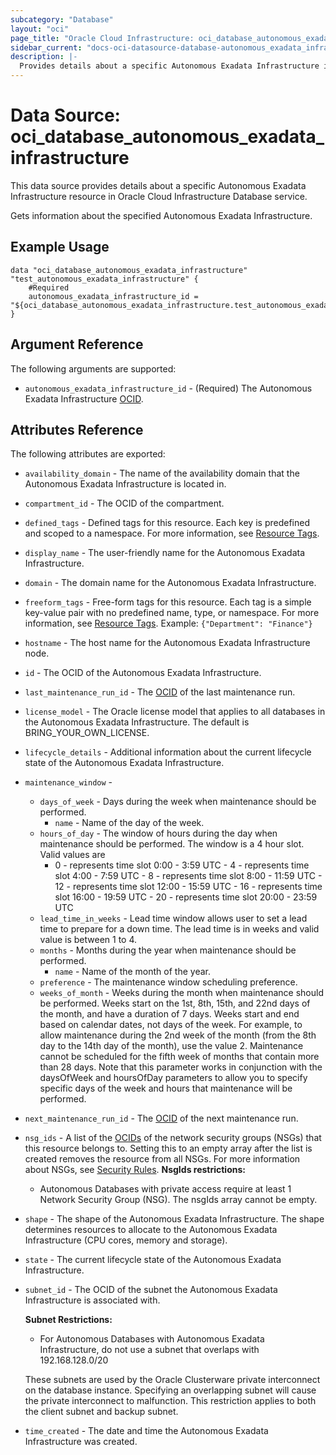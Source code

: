 ```yaml
---
subcategory: "Database"
layout: "oci"
page_title: "Oracle Cloud Infrastructure: oci_database_autonomous_exadata_infrastructure"
sidebar_current: "docs-oci-datasource-database-autonomous_exadata_infrastructure"
description: |-
  Provides details about a specific Autonomous Exadata Infrastructure in Oracle Cloud Infrastructure Database service
---
```


# Data Source: oci_database_autonomous_exadata_infrastructure
This data source provides details about a specific Autonomous Exadata Infrastructure resource in Oracle Cloud Infrastructure Database service.

Gets information about the specified Autonomous Exadata Infrastructure.

## Example Usage

```hcl
data "oci_database_autonomous_exadata_infrastructure" "test_autonomous_exadata_infrastructure" {
	#Required
	autonomous_exadata_infrastructure_id = "${oci_database_autonomous_exadata_infrastructure.test_autonomous_exadata_infrastructure.id}"
}
```

## Argument Reference

The following arguments are supported:

* `autonomous_exadata_infrastructure_id` - (Required) The Autonomous Exadata Infrastructure  [OCID](https://docs.cloud.oracle.com/iaas/Content/General/Concepts/identifiers.htm).


## Attributes Reference

The following attributes are exported:

* `availability_domain` - The name of the availability domain that the Autonomous Exadata Infrastructure is located in.
* `compartment_id` - The OCID of the compartment.
* `defined_tags` - Defined tags for this resource. Each key is predefined and scoped to a namespace. For more information, see [Resource Tags](https://docs.cloud.oracle.com/iaas/Content/General/Concepts/resourcetags.htm). 
* `display_name` - The user-friendly name for the Autonomous Exadata Infrastructure.
* `domain` - The domain name for the Autonomous Exadata Infrastructure.
* `freeform_tags` - Free-form tags for this resource. Each tag is a simple key-value pair with no predefined name, type, or namespace. For more information, see [Resource Tags](https://docs.cloud.oracle.com/iaas/Content/General/Concepts/resourcetags.htm).  Example: `{"Department": "Finance"}` 
* `hostname` - The host name for the Autonomous Exadata Infrastructure node.
* `id` - The OCID of the Autonomous Exadata Infrastructure.
* `last_maintenance_run_id` - The [OCID](https://docs.cloud.oracle.com/iaas/Content/General/Concepts/identifiers.htm) of the last maintenance run.
* `license_model` - The Oracle license model that applies to all databases in the Autonomous Exadata Infrastructure. The default is BRING_YOUR_OWN_LICENSE. 
* `lifecycle_details` - Additional information about the current lifecycle state of the Autonomous Exadata Infrastructure.
* `maintenance_window` - 
	* `days_of_week` - Days during the week when maintenance should be performed.
		* `name` - Name of the day of the week.
	* `hours_of_day` - The window of hours during the day when maintenance should be performed. The window is a 4 hour slot. Valid values are
		* 0 - represents time slot 0:00 - 3:59 UTC - 4 - represents time slot 4:00 - 7:59 UTC - 8 - represents time slot 8:00 - 11:59 UTC - 12 - represents time slot 12:00 - 15:59 UTC - 16 - represents time slot 16:00 - 19:59 UTC - 20 - represents time slot 20:00 - 23:59 UTC
	* `lead_time_in_weeks` - Lead time window allows user to set a lead time to prepare for a down time. The lead time is in weeks and valid value is between 1 to 4. 
	* `months` - Months during the year when maintenance should be performed.
		* `name` - Name of the month of the year.
	* `preference` - The maintenance window scheduling preference.
	* `weeks_of_month` - Weeks during the month when maintenance should be performed. Weeks start on the 1st, 8th, 15th, and 22nd days of the month, and have a duration of 7 days. Weeks start and end based on calendar dates, not days of the week. For example, to allow maintenance during the 2nd week of the month (from the 8th day to the 14th day of the month), use the value 2. Maintenance cannot be scheduled for the fifth week of months that contain more than 28 days. Note that this parameter works in conjunction with the  daysOfWeek and hoursOfDay parameters to allow you to specify specific days of the week and hours that maintenance will be performed. 
* `next_maintenance_run_id` - The [OCID](https://docs.cloud.oracle.com/iaas/Content/General/Concepts/identifiers.htm) of the next maintenance run.
* `nsg_ids` - A list of the [OCIDs](https://docs.cloud.oracle.com/iaas/Content/General/Concepts/identifiers.htm) of the network security groups (NSGs) that this resource belongs to. Setting this to an empty array after the list is created removes the resource from all NSGs. For more information about NSGs, see [Security Rules](https://docs.cloud.oracle.com/iaas/Content/Network/Concepts/securityrules.htm). **NsgIds restrictions:**
	* Autonomous Databases with private access require at least 1 Network Security Group (NSG). The nsgIds array cannot be empty. 
* `shape` - The shape of the Autonomous Exadata Infrastructure. The shape determines resources to allocate to the Autonomous Exadata Infrastructure (CPU cores, memory and storage).
* `state` - The current lifecycle state of the Autonomous Exadata Infrastructure.
* `subnet_id` - The OCID of the subnet the Autonomous Exadata Infrastructure is associated with.

	**Subnet Restrictions:**
	* For Autonomous Databases with Autonomous Exadata Infrastructure, do not use a subnet that overlaps with 192.168.128.0/20

	These subnets are used by the Oracle Clusterware private interconnect on the database instance. Specifying an overlapping subnet will cause the private interconnect to malfunction. This restriction applies to both the client subnet and backup subnet. 
* `time_created` - The date and time the Autonomous Exadata Infrastructure was created.

